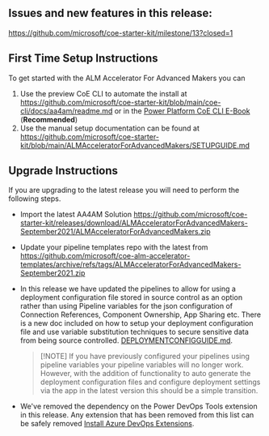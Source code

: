 ## Issues and new features in this release:

https://github.com/microsoft/coe-starter-kit/milestone/13?closed=1

## First Time Setup Instructions
To get started with the ALM Accelerator For Advanced Makers you can
1. Use the preview CoE CLI to automate the install at https://github.com/microsoft/coe-starter-kit/blob/main/coe-cli/docs/aa4am/readme.md or in the [Power Platform CoE CLI E-Book](https://aka.ms/coe-cli-ebook) (**Recommended**)
2. Use the  manual setup documentation can be found at https://github.com/microsoft/coe-starter-kit/blob/main/ALMAcceleratorForAdvancedMakers/SETUPGUIDE.md


## Upgrade Instructions
If you are upgrading to the latest release you will need to perform the following steps.
- Import the latest AA4AM Solution https://github.com/microsoft/coe-starter-kit/releases/download/ALMAcceleratorForAdvancedMakers-September2021/ALMAcceleratorForAdvancedMakers.zip

- Update your pipeline templates repo with the latest from https://github.com/microsoft/coe-alm-accelerator-templates/archive/refs/tags/ALMAcceleratorForAdvancedMakers-September2021.zip

- In this release we have updated the pipelines to allow for using a deployment configuration file stored in source control as an option rather than using Pipeline variables for the json configuration of Connection References, Component Ownership, App Sharing etc. There is a new doc included on how to setup your deployment configuration file and use variable substitution techniques to secure sensitive data from being source controlled. [DEPLOYMENTCONFIGGUIDE.md](https://github.com/microsoft/coe-starter-kit/blob/main/ALMAcceleratorForAdvancedMakers/DEPLOYMENTCONFIGGUIDE.md).

  > [!NOTE] If you have previously configured your pipelines using pipeline variables your pipeline variables will no longer work. However, with the addition of functionality to auto generate the deployment configuration files and configure deployment settings via the app in the latest version this should be a simple transition. 

  

- We've removed the dependency on the Power DevOps Tools extension in this release. Any extension that has been removed from this list can be safely removed [Install Azure DevOps Extensions](https://github.com/microsoft/coe-starter-kit/blob/main/ALMAcceleratorForAdvancedMakers/SETUPGUIDE.md#install-azure-devops-extensions).